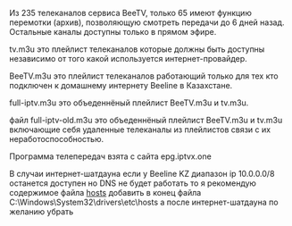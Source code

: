 Из 235 телеканалов сервиса BeeTV, только 65 имеют функцию перемотки (архив), позволяющую смотреть передачи до 6 дней назад. Остальные каналы доступны только в прямом эфире.

tv.m3u это плейлист телеканалов которые должны быть доступны независимо от того какой используется интернет-провайдер.

BeeTV.m3u это плейлист телеканалов работающий только для тех кто подключен к домашнему интернету Beeline в Казахстане.

full-iptv.m3u это объеденнёный плейлист BeeTV.m3u и tv.m3u.

файл full-iptv-old.m3u это объеденнёный плейлист BeeTV.m3u и tv.m3u включающие себя удаленные телеканалы из плейлистов связи с их неработоспособностью.

Программа телепередач взята с сайта epg.iptvx.one

В случаи интернет-шатдауна если у Beeline KZ диапазон ip 10.0.0.0/8 останется доступен но DNS не будет работать то я рекомендую содержимое файла [hosts](https://github.com/Monoloshka/iptv/raw/refs/heads/main/hosts) добавить в конец файла C:\Windows\System32\drivers\etc\hosts а после интернет-шатдауна по желанию убрать
